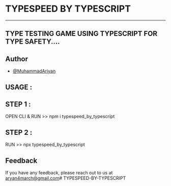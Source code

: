 

# TYPESPEED BY TYPESCRIPT
---
TYPE TESTING GAME USING TYPESCRIPT FOR TYPE SAFETY....
---

## Author

- [@MuhammadAriyan](https://github.com/MuhammadAriyan)


## USAGE :

## STEP 1 :
OPEN CLI & RUN >>
npm i typespeed_by_typescript

## STEP 2 :
RUN >>
npx typespeed_by_typescript

## Feedback

If you have any feedback, please reach out to us at aryan4march@gmail.com#   T Y P E S P E E D - B Y - T Y P E S C R I P T 
 
 
